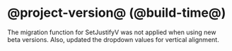 # @project-version@ (@build-time@)

The migration function for SetJustifyV was not applied when using new beta versions. Also, updated the dropdown values for vertical alignment.
